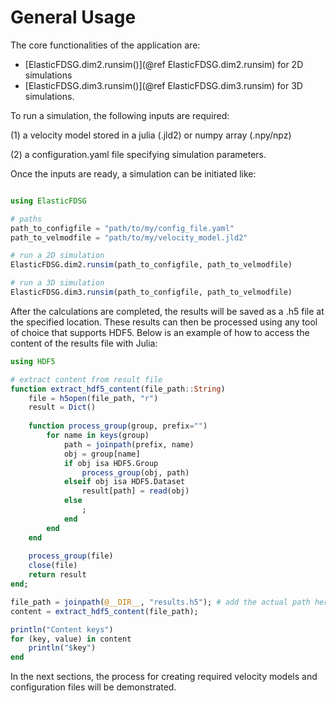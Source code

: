 # General Usage

The core functionalities of the application are:
- [ElasticFDSG.dim2.runsim()](@ref ElasticFDSG.dim2.runsim) for 2D simulations 
- [ElasticFDSG.dim3.runsim()](@ref ElasticFDSG.dim3.runsim) for 3D simulations.

To run a simulation, the following inputs are required:

(1) a velocity model stored in a julia (.jld2) or numpy array (.npy/npz)

(2) a configuration.yaml file specifying simulation parameters.

Once the inputs are ready, a simulation can be initiated like:

```julia 

using ElasticFDSG

# paths
path_to_configfile = "path/to/my/config_file.yaml"
path_to_velmodfile = "path/to/my/velocity_model.jld2"

# run a 2D simulation
ElasticFDSG.dim2.runsim(path_to_configfile, path_to_velmodfile)

# run a 3D simulation
ElasticFDSG.dim3.runsim(path_to_configfile, path_to_velmodfile)

```


After the calculations are completed, the results will be saved as a .h5 file at the specified location. These results can then be processed using any tool of choice that supports HDF5. Below is an example of how to access the content of the results file with Julia:


```julia 
using HDF5

# extract content from result file 
function extract_hdf5_content(file_path::String)
    file = h5open(file_path, "r")
    result = Dict()
    
    function process_group(group, prefix="")
        for name in keys(group)
            path = joinpath(prefix, name)
            obj = group[name]
            if obj isa HDF5.Group
                process_group(obj, path)
            elseif obj isa HDF5.Dataset
                result[path] = read(obj)
            else
                ;
            end
        end
    end
    
    process_group(file)
    close(file)
    return result
end;

file_path = joinpath(@__DIR__, "results.h5"); # add the actual path here
content = extract_hdf5_content(file_path);

println("Content keys")
for (key, value) in content
    println("$key")
end
```

In the next sections, the process for creating required velocity models and configuration files will be demonstrated.